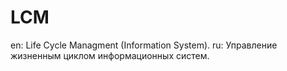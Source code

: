 # LCM
en: Life Cycle Managment (Information System).
ru: Управление жизненным циклом информационных систем.
